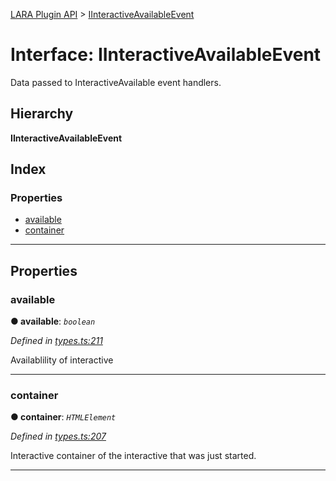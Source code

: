 [LARA Plugin API](../README.md) > [IInteractiveAvailableEvent](../interfaces/iinteractiveavailableevent.md)

# Interface: IInteractiveAvailableEvent

Data passed to InteractiveAvailable event handlers.

## Hierarchy

**IInteractiveAvailableEvent**

## Index

### Properties

* [available](iinteractiveavailableevent.md#available)
* [container](iinteractiveavailableevent.md#container)

---

## Properties

<a id="available"></a>

###  available

**● available**: *`boolean`*

*Defined in [types.ts:211](../../../lara-typescript/src/plugin-api/types.ts#L211)*

Availablility of interactive

___
<a id="container"></a>

###  container

**● container**: *`HTMLElement`*

*Defined in [types.ts:207](../../../lara-typescript/src/plugin-api/types.ts#L207)*

Interactive container of the interactive that was just started.

___

